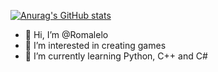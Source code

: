 [![Anurag's GitHub stats](https://github-readme-stats.vercel.app/api?username=Romalelo)](https://github.com/anuraghazra/github-readme-stats)
  
- 👋 Hi, I’m @Romalelo
- 👀 I’m interested in creating games
- 🌱 I’m currently learning Python, C++ and C#

<!---
Romalelo/Romalelo is a ✨ special ✨ repository because its `README.md` (this file) appears on your GitHub profile.
You can click the Preview link to take a look at your changes.
--->
